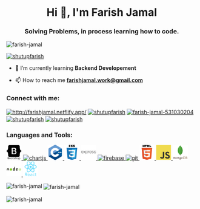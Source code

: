 <h1 align="center">Hi 👋, I'm Farish Jamal</h1>
<h3 align="center">Solving Problems, in process learning how to code.</h3>

<p align="left"> <img src="https://komarev.com/ghpvc/?username=farish-jamal&label=Profile%20views&color=0e75b6&style=flat" alt="farish-jamal" /> </p>

<p align="left"> <a href="https://twitter.com/shutupfarish" target="blank"><img src="https://img.shields.io/twitter/follow/shutupfarish?logo=twitter&style=for-the-badge" alt="shutupfarish" /></a> </p>

- 🌱 I’m currently learning **Backend Developement**

- 📫 How to reach me **farishjamal.work@gmail.com**

<h3 align="left">Connect with me:</h3>
<p align="left">
<a href="https://dev.to/http://farishjamal.netflify.app/" target="blank"><img align="center" src="https://raw.githubusercontent.com/rahuldkjain/github-profile-readme-generator/master/src/images/icons/Social/devto.svg" alt="http://farishjamal.netflify.app/" height="30" width="40" /></a>
<a href="https://twitter.com/shutupfarish" target="blank"><img align="center" src="https://raw.githubusercontent.com/rahuldkjain/github-profile-readme-generator/master/src/images/icons/Social/twitter.svg" alt="shutupfarish" height="30" width="40" /></a>
<a href="https://linkedin.com/in/farish-jamal-531030204" target="blank"><img align="center" src="https://raw.githubusercontent.com/rahuldkjain/github-profile-readme-generator/master/src/images/icons/Social/linked-in-alt.svg" alt="farish-jamal-531030204" height="30" width="40" /></a>
<a href="https://instagram.com/shutupfarish" target="blank"><img align="center" src="https://raw.githubusercontent.com/rahuldkjain/github-profile-readme-generator/master/src/images/icons/Social/instagram.svg" alt="shutupfarish" height="30" width="40" /></a>
<a href="https://www.leetcode.com/shutupfarish" target="blank"><img align="center" src="https://raw.githubusercontent.com/rahuldkjain/github-profile-readme-generator/master/src/images/icons/Social/leet-code.svg" alt="shutupfarish" height="30" width="40" /></a>
</p>

<h3 align="left">Languages and Tools:</h3>
<p align="left"> <a href="https://getbootstrap.com" target="_blank" rel="noreferrer"> <img src="https://raw.githubusercontent.com/devicons/devicon/master/icons/bootstrap/bootstrap-plain-wordmark.svg" alt="bootstrap" width="40" height="40"/> </a> <a href="https://www.chartjs.org" target="_blank" rel="noreferrer"> <img src="https://www.chartjs.org/media/logo-title.svg" alt="chartjs" width="40" height="40"/> </a> <a href="https://www.w3schools.com/cpp/" target="_blank" rel="noreferrer"> <img src="https://raw.githubusercontent.com/devicons/devicon/master/icons/cplusplus/cplusplus-original.svg" alt="cplusplus" width="40" height="40"/> </a> <a href="https://www.w3schools.com/css/" target="_blank" rel="noreferrer"> <img src="https://raw.githubusercontent.com/devicons/devicon/master/icons/css3/css3-original-wordmark.svg" alt="css3" width="40" height="40"/> </a> <a href="https://expressjs.com" target="_blank" rel="noreferrer"> <img src="https://raw.githubusercontent.com/devicons/devicon/master/icons/express/express-original-wordmark.svg" alt="express" width="40" height="40"/> </a> <a href="https://firebase.google.com/" target="_blank" rel="noreferrer"> <img src="https://www.vectorlogo.zone/logos/firebase/firebase-icon.svg" alt="firebase" width="40" height="40"/> </a> <a href="https://git-scm.com/" target="_blank" rel="noreferrer"> <img src="https://www.vectorlogo.zone/logos/git-scm/git-scm-icon.svg" alt="git" width="40" height="40"/> </a> <a href="https://www.w3.org/html/" target="_blank" rel="noreferrer"> <img src="https://raw.githubusercontent.com/devicons/devicon/master/icons/html5/html5-original-wordmark.svg" alt="html5" width="40" height="40"/> </a> <a href="https://developer.mozilla.org/en-US/docs/Web/JavaScript" target="_blank" rel="noreferrer"> <img src="https://raw.githubusercontent.com/devicons/devicon/master/icons/javascript/javascript-original.svg" alt="javascript" width="40" height="40"/> </a> <a href="https://www.mongodb.com/" target="_blank" rel="noreferrer"> <img src="https://raw.githubusercontent.com/devicons/devicon/master/icons/mongodb/mongodb-original-wordmark.svg" alt="mongodb" width="40" height="40"/> </a> <a href="https://nodejs.org" target="_blank" rel="noreferrer"> <img src="https://raw.githubusercontent.com/devicons/devicon/master/icons/nodejs/nodejs-original-wordmark.svg" alt="nodejs" width="40" height="40"/> </a> <a href="https://reactjs.org/" target="_blank" rel="noreferrer"> <img src="https://raw.githubusercontent.com/devicons/devicon/master/icons/react/react-original-wordmark.svg" alt="react" width="40" height="40"/> </a> </p>

<p><img align="left" src="https://github-readme-stats.vercel.app/api/top-langs?username=farish-jamal&show_icons=true&locale=en&layout=compact" alt="farish-jamal" /></p>

<p>&nbsp;<img align="center" src="https://github-readme-stats.vercel.app/api?username=farish-jamal&show_icons=true&locale=en" alt="farish-jamal" /></p>

<p><img align="center" src="https://github-readme-streak-stats.herokuapp.com/?user=farish-jamal&" alt="farish-jamal" /></p>
